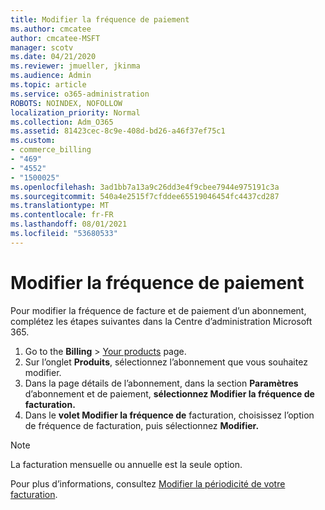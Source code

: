 ```yaml
---
title: Modifier la fréquence de paiement
ms.author: cmcatee
author: cmcatee-MSFT
manager: scotv
ms.date: 04/21/2020
ms.reviewer: jmueller, jkinma
ms.audience: Admin
ms.topic: article
ms.service: o365-administration
ROBOTS: NOINDEX, NOFOLLOW
localization_priority: Normal
ms.collection: Adm_O365
ms.assetid: 81423cec-8c9e-408d-bd26-a46f37ef75c1
ms.custom:
- commerce_billing
- "469"
- "4552"
- "1500025"
ms.openlocfilehash: 3ad1bb7a13a9c26dd3e4f9cbee7944e975191c3a
ms.sourcegitcommit: 540a4e2515f7cfddee65519046454fc4437cd287
ms.translationtype: MT
ms.contentlocale: fr-FR
ms.lasthandoff: 08/01/2021
ms.locfileid: "53680533"
---
```

# <a name="change-how-often-you-pay"></a>Modifier la fréquence de paiement

Pour modifier la fréquence de facture et de paiement d’un abonnement, complétez les étapes suivantes dans la Centre d’administration Microsoft 365.

1. Go to the **Billing**  >  [Your products](https://go.microsoft.com/fwlink/p/?linkid=842054) page.
2. Sur l’onglet **Produits**, sélectionnez l’abonnement que vous souhaitez modifier.
3. Dans la page détails de l’abonnement, dans la section **Paramètres** d’abonnement et de paiement, **sélectionnez Modifier la fréquence de facturation.**
4. Dans le **volet Modifier la fréquence de** facturation, choisissez l’option de fréquence de facturation, puis sélectionnez **Modifier.**

> [!NOTE]
> La facturation mensuelle ou annuelle est la seule option.

Pour plus d’informations, consultez [Modifier la périodicité de votre facturation](/microsoft-365/commerce/billing-and-payments/change-payment-frequency).